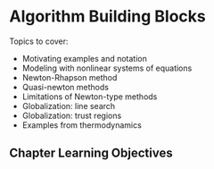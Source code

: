 # Algorithm Building Blocks

Topics to cover:
* Motivating examples and notation
* Modeling with nonlinear systems of equations
* Newton-Rhapson method
* Quasi-newton methods
* Limitations of Newton-type methods
* Globalization: line search
* Globalization: trust regions
* Examples from thermodynamics

## Chapter Learning Objectives
